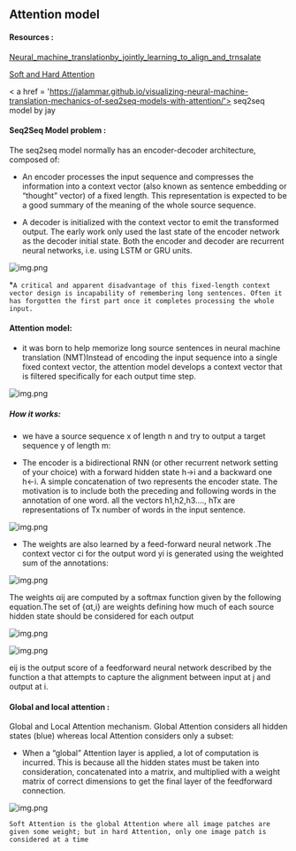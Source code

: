  ## Attention model
  
  
#### Resources :
 
 
<a href = 'https://arxiv.org/pdf/1409.0473.pdf'>Neural_machine_translationby_jointly_learning_to_align_and_trnsalate</a>

<a href = 'https://arxiv.org/pdf/1502.03044.pdf'>Soft and Hard Attention</a>

< a href  = 'https://jalammar.github.io/visualizing-neural-machine-translation-mechanics-of-seq2seq-models-with-attention/'> seq2seq model by jay</a>
  
  #### Seq2Seq Model problem : 
  The seq2seq model normally has an encoder-decoder architecture, composed of:

* An encoder processes the input sequence and compresses the information into a context vector (also known as sentence embedding or “thought” vector) of a fixed length. This representation is expected to be a good summary of the meaning of the whole source sequence.

* A decoder is initialized with the context vector to emit the transformed output. The early work only used the last state of the encoder network as the decoder initial state.
Both the encoder and decoder are recurrent neural networks, i.e. using LSTM or GRU units.

![img.png](https://lilianweng.github.io/lil-log/assets/images/encoder-decoder-example.png)

*```A critical and apparent disadvantage of this fixed-length context vector design is incapability of remembering long sentences. Often it has forgotten the first part once it completes processing the whole input.``` 


#### Attention model: 

*  it was born to help memorize long source sentences in neural machine translation (NMT)Instead of encoding the input sequence into a single fixed context vector, the attention model develops a context vector that is filtered specifically for each output time step.

![img.png](https://lilianweng.github.io/lil-log/assets/images/encoder-decoder-attention.png)

##### How it works: 
* we have a source sequence x of length n and try to output a target sequence y of length m:

* The encoder is a bidirectional RNN (or other recurrent network setting of your choice) with a forward hidden state h→i and a backward one h←i. A simple concatenation of two represents the encoder state. The motivation is to include both the preceding and following words in the annotation of one word.
 all the vectors h1,h2,h3…., hTx are representations of Tx number of words in the input sentence.

![img.png](https://cdn.analyticsvidhya.com/wp-content/uploads/2019/11/image9.png)

* The weights are also learned by a feed-forward neural network .The context vector ci for the output word yi is generated using the weighted sum of the annotations:

![img.png](https://cdn.analyticsvidhya.com/wp-content/uploads/2019/11/image8.png)

 The weights αij are computed by a softmax function given by the following equation.The set of {αt,i} are weights defining how much of each source hidden state should be considered for each output
 
 ![img.png](https://cdn.analyticsvidhya.com/wp-content/uploads/2019/11/image11.png)
 
 ![img.png](https://cdn.analyticsvidhya.com/wp-content/uploads/2019/11/image10.png)
 
 eij is the output score of a feedforward neural network described by the function a that attempts to capture the alignment between input at j and output at i.
 
 #### Global and local attention :
 
 Global and Local Attention mechanism. Global Attention considers all hidden states (blue) whereas local Attention considers only a subset:
 
 * When a “global” Attention layer is applied, a lot of computation is incurred. This is because all the hidden states must be taken into consideration, concatenated into a matrix, and multiplied with a weight matrix of correct dimensions to get the final layer of the feedforward connection.
 
 ![img.png](https://cdn.analyticsvidhya.com/wp-content/uploads/2019/11/image26.png)





```Soft Attention is the global Attention where all image patches are given some weight; but in hard Attention, only one image patch is considered at a time```
